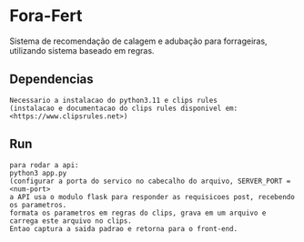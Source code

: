 # Fora-Fert
Sistema de recomendação de calagem e adubação para forrageiras, utilizando sistema baseado em regras.

## Dependencias
    Necessario a instalacao do python3.11 e clips rules
    (instalacao e documentacao do clips rules disponivel em: <https://www.clipsrules.net>)

## Run
    para rodar a api:
    python3 app.py
    (configurar a porta do servico no cabecalho do arquivo, SERVER_PORT = <num-port>
    a API usa o modulo flask para responder as requisicoes post, recebendo os parametros.
    formata os parametros em regras do clips, grava em um arquivo e carrega este arquivo no clips.
    Entao captura a saida padrao e retorna para o front-end.

